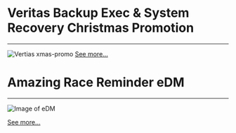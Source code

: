 # Veritas Backup Exec & System Recovery Christmas Promotion
---------------------------------------------------------------
![Vertias xmas-promo](https://raw.githubusercontent.com/gbjack/gbjack.github.io/master/assets/images/veritas-xmas-promo.png)
[See more...](https://github.com/gbjack/MY-Promo)


# Amazing Race Reminder eDM
---------------------------
![Image of eDM](https://raw.githubusercontent.com/gbjack/gbjack.github.io/master/assets/images/amazing-race.png)

[See more...](https://github.com/gbjack/Veritus-Incredible-Race-Reminder)
